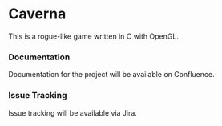 # Caverna
This is a rogue-like game written in C with OpenGL.

### Documentation

Documentation for the project will be available on Confluence.

### Issue Tracking

Issue tracking will be available via Jira.
